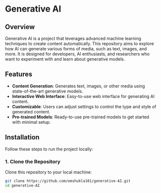 # Generative AI

## Overview

Generative AI is a project that leverages advanced machine learning techniques to create content automatically. This repository aims to explore how AI can generate various forms of media, such as text, images, and more. It is designed for developers, AI enthusiasts, and researchers who want to experiment with and learn about generative models.

## Features

- **Content Generation**: Generates text, images, or other media using state-of-the-art generative models.
- **Interactive Web Interface**: Easy-to-use web interface for generating AI content.
- **Customizable**: Users can adjust settings to control the type and style of generated content.
- **Pre-trained Models**: Ready-to-use pre-trained models to get started with minimal setup.

## Installation

Follow these steps to run the project locally:

### 1. Clone the Repository

Clone this repository to your local machine:

```bash
git clone https://github.com/omshukla101/generative-AI.git
cd generative-AI

